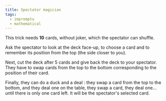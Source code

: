 ```yaml
---
title: Spectator magician
tags:
  - impromptu
  - mathematical
---
```


This trick needs **10** cards, without joker, which the spectator can shuffle.

Ask the spectator to look at the deck face-up, to choose a card and to remember
its position from the top (the side closer to you).

Next, cut the deck after 5 cards and give back the deck to your spectator. They
have to swap cards from the top to the bottom corresponding to the position of
their card.

Finally, they can do a duck and a deal : they swap a card from the top to the
bottom, and they deal one on the table, they swap a card, they deal one... until
there is only one card left. It will be the spectator's selected card.
